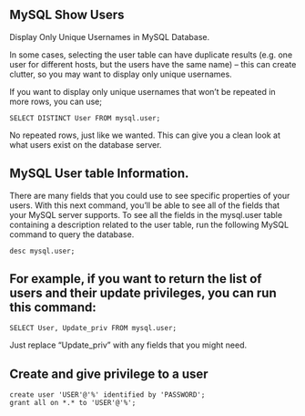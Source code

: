 ## MySQL Show Users

Display Only Unique Usernames in MySQL Database.

In some cases, selecting the user table can have duplicate results (e.g. one user for different hosts, but the users have the same name) – this can create clutter, so you may want to display only unique usernames.

If you want to display only unique usernames that won’t be repeated in more rows, you can use;
```
SELECT DISTINCT User FROM mysql.user;
```

No repeated rows, just like we wanted. This can give you a clean look at what users exist on the database server.

## MySQL User table Information.

There are many fields that you could use to see specific properties of your users. With this next command, you’ll be able to see all of the fields that your MySQL server supports.
To see all the fields in the mysql.user table containing a description related to the user table, run the following MySQL command to query the database.
```
desc mysql.user;
```

## For example, if you want to return the list of users and their update privileges, you can run this command:
```
SELECT User, Update_priv FROM mysql.user;
```

Just replace “Update_priv” with any fields that you might need.


##  Create and give privilege to a user
```
create user 'USER'@'%' identified by 'PASSWORD';
grant all on *.* to 'USER'@'%';
```
